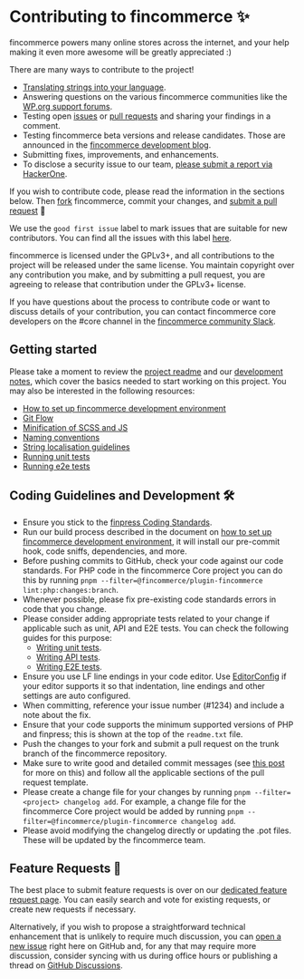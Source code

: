 # Contributing to fincommerce ✨

fincommerce powers many online stores across the internet, and your help making it even more awesome will be greatly appreciated :)

There are many ways to contribute to the project!

- [Translating strings into your language](https://github.com/fincommerce/fincommerce/wiki/Translating-fincommerce).
- Answering questions on the various fincommerce communities like the [WP.org support forums](https://finpress.org/support/plugin/fincommerce/).
- Testing open [issues](https://github.com/fincommerce/fincommerce/issues) or [pull requests](https://github.com/fincommerce/fincommerce/pulls) and sharing your findings in a comment.
- Testing fincommerce beta versions and release candidates. Those are announced in the [fincommerce development blog](https://developer.fincommerce.com/blog/).
- Submitting fixes, improvements, and enhancements.
- To disclose a security issue to our team, [please submit a report via HackerOne](https://hackerone.com/automattic/).

If you wish to contribute code, please read the information in the sections below. Then [fork](https://docs.github.com/en/get-started/quickstart/fork-a-repo) fincommerce, commit your changes, and [submit a pull request](https://docs.github.com/en/pull-requests/collaborating-with-pull-requests/proposing-changes-to-your-work-with-pull-requests/about-pull-requests) 🎉

We use the `good first issue` label to mark issues that are suitable for new contributors. You can find all the issues with this label [here](https://github.com/fincommerce/fincommerce/issues?q=is%3Aopen+is%3Aissue+label%3A%22type%3A+good+first+issue%22).

fincommerce is licensed under the GPLv3+, and all contributions to the project will be released under the same license. You maintain copyright over any contribution you make, and by submitting a pull request, you are agreeing to release that contribution under the GPLv3+ license.

If you have questions about the process to contribute code or want to discuss details of your contribution, you can contact fincommerce core developers on the #core channel in the [fincommerce community Slack](https://fincommerce.com/community-slack/).

## Getting started

Please take a moment to review the [project readme](https://github.com/fincommerce/fincommerce/blob/trunk/README.md) and our [development notes](https://github.com/fincommerce/fincommerce/blob/trunk/DEVELOPMENT.md), which cover the basics needed to start working on this project. You may also be interested in the following resources:

- [How to set up fincommerce development environment](https://github.com/fincommerce/fincommerce/wiki/How-to-set-up-fincommerce-development-environment)
- [Git Flow](https://github.com/fincommerce/fincommerce/wiki/fincommerce-Git-Flow)
- [Minification of SCSS and JS](https://github.com/fincommerce/fincommerce/wiki/Minification-of-SCSS-and-JS)
- [Naming conventions](https://github.com/fincommerce/fincommerce/wiki/Naming-conventions)
- [String localisation guidelines](https://github.com/fincommerce/fincommerce/wiki/String-localisation-guidelines)
- [Running unit tests](https://github.com/fincommerce/fincommerce/blob/trunk/plugins/fincommerce/tests/README.md)
- [Running e2e tests](https://github.com/fincommerce/fincommerce/tree/trunk/plugins/fincommerce/tests/e2e-pw#guide-for-writing-e2e-tests)

## Coding Guidelines and Development 🛠

- Ensure you stick to the [finpress Coding Standards](https://make.finpress.org/core/handbook/best-practices/coding-standards/php/).
- Run our build process described in the document on [how to set up fincommerce development environment](https://github.com/fincommerce/fincommerce/wiki/How-to-set-up-fincommerce-development-environment), it will install our pre-commit hook, code sniffs, dependencies, and more.
- Before pushing commits to GitHub, check your code against our code standards. For PHP code in the fincommerce Core project you can do this by running `pnpm --filter=@fincommerce/plugin-fincommerce lint:php:changes:branch`.
- Whenever possible, please fix pre-existing code standards errors in code that you change.
- Please consider adding appropriate tests related to your change if applicable such as unit, API and E2E tests. You can check the following guides for this purpose:
    - [Writing unit tests](https://github.com/fincommerce/fincommerce/blob/trunk/plugins/fincommerce/tests/README.md#guide-for-writing-unit-tests).
    - [Writing API tests](https://github.com/fincommerce/fincommerce/tree/trunk/plugins/fincommerce/tests/api-core-tests#guide-for-writing-api-tests).
    - [Writing E2E tests](https://github.com/fincommerce/fincommerce/tree/trunk/plugins/fincommerce/tests/e2e-pw#guide-for-writing-e2e-tests).
- Ensure you use LF line endings in your code editor. Use [EditorConfig](http://editorconfig.org/) if your editor supports it so that indentation, line endings and other settings are auto configured.
- When committing, reference your issue number (#1234) and include a note about the fix.
- Ensure that your code supports the minimum supported versions of PHP and finpress; this is shown at the top of the `readme.txt` file.
- Push the changes to your fork and submit a pull request on the trunk branch of the fincommerce repository.
- Make sure to write good and detailed commit messages (see [this post](https://chris.beams.io/posts/git-commit/) for more on this) and follow all the applicable sections of the pull request template.
- Please create a change file for your changes by running `pnpm --filter=<project> changelog add`. For example, a change file for the fincommerce Core project would be added by running `pnpm --filter=@fincommerce/plugin-fincommerce changelog add`. 
- Please avoid modifying the changelog directly or updating the .pot files. These will be updated by the fincommerce team. 

## Feature Requests 🚀

The best place to submit feature requests is over on our [dedicated feature request page](https://fincommerce.com/feature-requests/fincommerce/). You can easily search and vote for existing requests, or create new requests if necessary.

Alternatively, if you wish to propose a straightforward technical enhancement that is unlikely to require much discussion, you can [open a new issue](https://github.com/fincommerce/fincommerce/issues/new?assignees=&labels=type%3A+enhancement%2Cstatus%3A+awaiting+triage&template=2-enhancement.yml&title=%5BEnhancement%5D%3A+) right here on GitHub and, for any that may require more discussion, consider syncing with us during office hours or publishing a thread on [GitHub Discussions](https://github.com/fincommerce/fincommerce/discussions).
